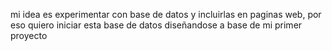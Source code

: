 mi idea es experimentar con base de datos y incluirlas en paginas web, por eso quiero iniciar esta base de datos diseñandose a base de mi primer proyecto
